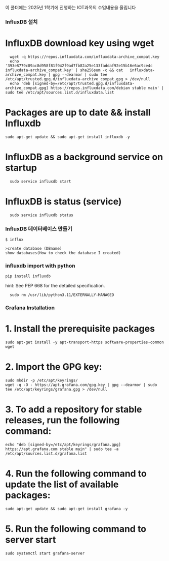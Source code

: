 이 폴더에는 2025년 1학기에 진행하는 IOT과목의 수업내용을 올립니다 

### InfluxDB 설치

# InfluxDB download key using wget
```
  wget -q https://repos.influxdata.com/influxdata-archive_compat.key
  echo '393e8779c89ac8d958f81f942f9ad7fb82a25e133faddaf92e15b16e6ac9ce4c influxdata-archive_compat.key' | sha256sum -c && cat   influxdata-archive_compat.key | gpg --dearmor | sudo tee /etc/apt/trusted.gpg.d/influxdata-archive_compat.gpg > /dev/null
  echo 'deb [signed-by=/etc/apt/trusted.gpg.d/influxdata-archive_compat.gpg] https://repos.influxdata.com/debian stable main' | sudo tee /etc/apt/sources.list.d/influxdata.list
```

# Packages are up to date && install Influxdb
 ```
 sudo apt-get update && sudo apt-get install influxdb -y
```
# InfluxDB as a background service on startup
```
  sudo service influxdb start
```
# InfluxDB is status (service)
```
  sudo service influxdb status
```
### InfluxDB 데이터베이스 만들기
```
$ influx

>create database (DBname)
show databases(How to check the database I created)
```

### influxdb import with python
```
pip install influxdb
```
hint: See PEP 668 for the detailed specification.
```
  sudo rm /usr/lib/python3.11/EXTERNALLY-MANAGED
```

### Grafana Installation
# 1. Install the prerequisite packages
```
sudo apt-get install -y apt-transport-https software-properties-common wget
```
# 2. Import the GPG key:
```
sudo mkdir -p /etc/apt/keyrings/
wget -q -O - https://apt.grafana.com/gpg.key | gpg --dearmor | sudo tee /etc/apt/keyrings/grafana.gpg > /dev/null
```
# 3. To add a repository for stable releases, run the following command:
```
echo "deb [signed-by=/etc/apt/keyrings/grafana.gpg] https://apt.grafana.com stable main" | sudo tee -a /etc/apt/sources.list.d/grafana.list
```
# 4. Run the following command to update the list of available packages:
```
sudo apt-get update && sudo apt-get install grafana -y
```
# 5. Run the following command to server start
```
sudo systemctl start grafana-server
```
